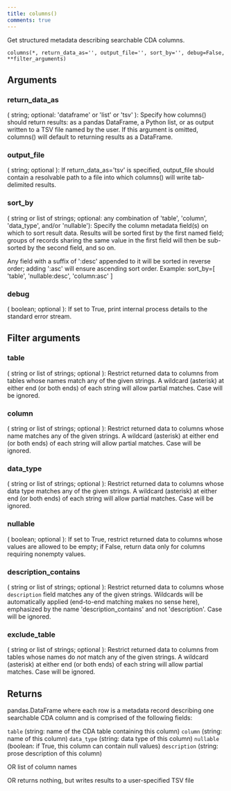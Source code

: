 ```yaml
---
title: columns()
comments: true
---
```


Get structured metadata describing searchable CDA columns.


`columns(*, return_data_as='', output_file='', sort_by='', debug=False, **filter_arguments)`

## Arguments

### return_data_as 
( string; optional: 'dataframe' or 'list' or 'tsv' ):
Specify how columns() should return results: as a pandas DataFrame,
a Python list, or as output written to a TSV file named by the user.
If this argument is omitted, columns() will default to returning
results as a DataFrame.

### output_file
( string; optional ):
If return_data_as='tsv' is specified, output_file should contain a
resolvable path to a file into which columns() will write
tab-delimited results.

### sort_by
( string or list of strings; optional:
any combination of 'table', 'column', 'data_type',
and/or 'nullable'):
Specify the column metadata field(s) on which to sort result data.
Results will be sorted first by the first named field; groups of
records sharing the same value in the first field will then be
sub-sorted by the second field, and so on.

Any field with a suffix of ':desc' appended to it will be sorted
in reverse order; adding ':asc' will ensure ascending sort order.
Example: sort_by=[ 'table', 'nullable:desc', 'column:asc' ]

### debug
( boolean; optional ):
If set to True, print internal process details to the standard
error stream.

## Filter arguments
### table
( string or list of strings; optional ):
Restrict returned data to columns from tables whose names match any
of the given strings. A wildcard (asterisk) at either end (or both
ends) of each string will allow partial matches. Case will be
ignored.

### column
( string or list of strings; optional ):
Restrict returned data to columns whose name matches any of the
given strings. A wildcard (asterisk) at either end (or both ends)
of each string will allow partial matches. Case will be ignored.

### data_type
( string or list of strings; optional ):
Restrict returned data to columns whose data type matches any of
the given strings. A wildcard (asterisk) at either end (or both
ends) of each string will allow partial matches. Case will be
ignored.

### nullable
( boolean; optional ):
If set to True, restrict returned data to columns whose values are
allowed to be empty; if False, return data only for columns
requiring nonempty values.

### description_contains
( string or list of strings; optional ):
Restrict returned data to columns whose `description` field matches
any of the given strings. Wildcards will be automatically applied
(end-to-end matching makes no sense here), emphasized by the name
'description_contains' and not 'description'. Case will be ignored.

### exclude_table
( string or list of strings; optional ):
Restrict returned data to columns from tables whose names do _not_
match any of the given strings. A wildcard (asterisk) at either end
(or both ends) of each string will allow partial matches. Case will
be ignored.

## Returns
pandas.DataFrame where each row is a metadata record describing one
searchable CDA column and is comprised of the following fields:

`table` (string: name of the CDA table containing this column)
`column` (string: name of this column)
`data_type` (string: data type of this column)
`nullable` (boolean: if True, this column can contain null values)
`description` (string: prose description of this column)

OR list of column names

OR returns nothing, but writes results to a user-specified TSV file
